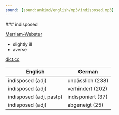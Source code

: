 ```yaml
---
sound: [sound:ankimd/english/mp3/indisposed.mp3]
---
```


\### indisposed

[Merriam-Webster](https://www.merriam-webster.com/dictionary/indisposed)

- slightly ill
- averse

[dict.cc](https://www.dict.cc/indisposed)

| English        | German       |
| -------------- | ------------ |
| indisposed (adj) | unpässlich (238) |
| indisposed (adj) | verhindert (202) |
| indisposed (adj, pastp) | indisponiert (37) |
| indisposed (adj) | abgeneigt (25) |

